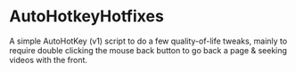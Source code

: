 # AutoHotkeyHotfixes
A simple AutoHotKey (v1) script to do a few quality-of-life tweaks, mainly to require double clicking the mouse back button to go back a page &amp; seeking videos with the front.

